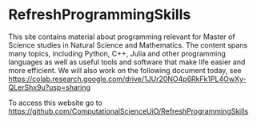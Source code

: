 # RefreshProgrammingSkills

This site contains material about programming relevant for Master of Science studies in Natural Science and Mathematics. The content spans many topics, including Python, C++, Julia and other programming languages as well as useful tools and software that make life easier and more efficient.
We will also work on the following document today, see https://colab.research.google.com/drive/1JUr20NO4p6RkFk1PL4OwXy-QLerShx9u?usp=sharing

To access this website go to https://github.com/ComputationalScienceUiO/RefreshProgrammingSkills
